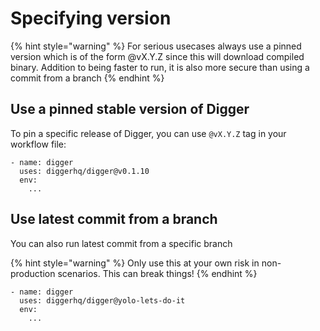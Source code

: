 # Specifying version

{% hint style="warning" %}
For serious usecases always use a pinned version which is of the form @vX.Y.Z since this will download compiled binary. Addition to being faster to run, it is also more secure than using a commit from a branch
{% endhint %}

## Use a pinned stable version of Digger

To pin a specific release of Digger, you can use `@vX.Y.Z` tag in your workflow file:

```
- name: digger
  uses: diggerhq/digger@v0.1.10
  env:
    ...
```

## Use latest commit from a branch

You can also run latest commit from a specific branch

{% hint style="warning" %}
Only use this at your own risk in non-production scenarios. This can break things!
{% endhint %}

```
- name: digger
  uses: diggerhq/digger@yolo-lets-do-it
  env:
    ...
```
